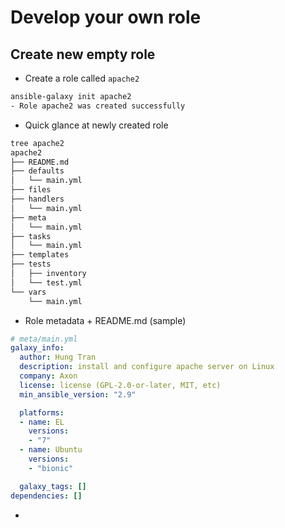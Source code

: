 # Develop your own role

## Create new empty role

- Create a role called `apache2`

```bash
ansible-galaxy init apache2
- Role apache2 was created successfully
```

- Quick glance at newly created role

```bash
tree apache2
apache2
├── README.md
├── defaults
│   └── main.yml
├── files
├── handlers
│   └── main.yml
├── meta
│   └── main.yml
├── tasks
│   └── main.yml
├── templates
├── tests
│   ├── inventory
│   └── test.yml
└── vars
    └── main.yml
```

- Role metadata + README.md (sample)

```yaml
# meta/main.yml
galaxy_info:
  author: Hung Tran
  description: install and configure apache server on Linux
  company: Axon
  license: license (GPL-2.0-or-later, MIT, etc)
  min_ansible_version: "2.9"

  platforms:
  - name: EL
    versions:
    - "7"
  - name: Ubuntu
    versions:
    - "bionic"  

  galaxy_tags: []
dependencies: []
```

- 
